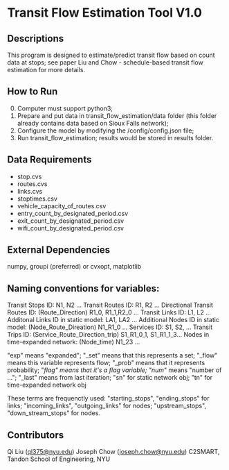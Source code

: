 # Transit Flow Estimation Tool V1.0

## Descriptions
This program is designed to estimate/predict transit flow based on count data at stops; see paper Liu and Chow - schedule-based transit flow estimation for more details.

## How to Run
0. Computer must support python3;
1. Prepare and put data in transit_flow_estimation/data folder (this folder already contains data based on Sioux Falls network);
2. Configure the model by modifying the /config/config.json file;
3. Run transit_flow_estimation; results would be stored in results folder.

## Data Requirements
 - stop.cvs
 - routes.cvs
 - links.cvs
 - stoptimes.csv
 - vehicle_capacity_of_routes.csv
 - entry_count_by_designated_period.csv
 - exit_count_by_designated_period.csv
 - wifi_count_by_designated_period.csv

## External Dependencies
numpy, groupi (preferred) or cvxopt, matplotlib

## Naming conventions for variables:
 Transit Stops ID: N1, N2 ...
 Transit Routes ID: R1, R2 ...
 Directional Transit Routes ID: (Route_Direction) R1_0, R1_1,R2_0 ... 
 Transit Links ID: L1, L2 ...
 Additonal Links ID in static model: LA1, LA2 ...
 Additional Nodes ID in static model: (Node_Route_Direation) N1_R1_0 ...
 Services ID: S1, S2, ...
 Transit Trips ID: (Service_Route_Direction_trip) S1_R1_0_1, S1_R1_1_3...
 Nodes in time-expanded network: (Node_time) N1_23 ...

 "exp" means "expanded";
 "_set" means that this represents a set;
 "_flow" means this variable represents flow;
 "_prob" means that it represents probability;
 "_flag" means that it's a flag variable;
 "num_" means "number of ...";
 "_last" means from last iteration; 
 "sn" for static network obj;
 "tn" for time-expanded network obj

 These terms are frequenctly used: 
  "starting_stops", "ending_stops" for links;
  "incoming_links", "outgoing_links" for nodes;
  "upstream_stops", "down_stream_stops" for nodes.

## Contributors
Qi Liu (ql375@nyu.edu)
Joseph Chow (joseph.chow@nyu.edu)
C2SMART, Tandon School of Engineering, NYU